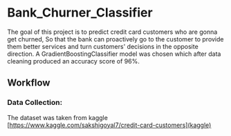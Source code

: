 # Bank_Churner_Classifier
The goal of this project is to predict credit card customers who are gonna get churned, So that the bank can proactively go to the customer to provide them better services and turn customers' decisions in the opposite direction. A GradientBoostingClassifier model was chosen which after data cleaning produced an accuracy score of 96%.

## Workflow

### Data Collection:
The dataset was taken from kaggle [https://www.kaggle.com/sakshigoyal7/credit-card-customers](kaggle)

